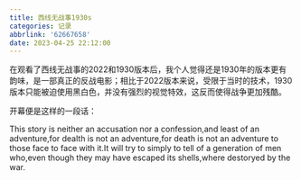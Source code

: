 ```yaml
---
title: 西线无战事1930s
categories: 记录
abbrlink: '62667658'
date: 2023-04-25 22:12:00
---
```


在观看了西线无战事的2022和1930版本后，我个人觉得还是1930年的版本更有韵味，是一部真正的反战电影；相比于2022版本来说，受限于当时的技术，1930版本只能被迫使用黑白色，并没有强烈的视觉特效，这反而使得战争更加残酷。

开幕便是这样的一段话：

This story is neither an accusation nor a confession,and least of an adventure,for dealth is not an adventure,for death is not an adventure to those face to face with it.It will try to simply to tell of a generation of men who,even though they may have escaped its shells,where destoryed by the war.
